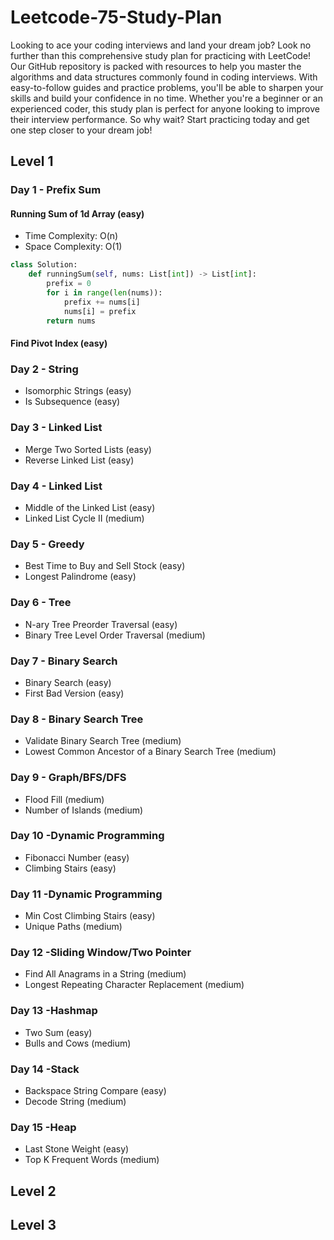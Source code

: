 # Leetcode-75-Study-Plan

Looking to ace your coding interviews and land your dream job? Look no further than this comprehensive study plan for practicing with LeetCode! Our GitHub repository is packed with resources to help you master the algorithms and data structures commonly found in coding interviews. With easy-to-follow guides and practice problems, you'll be able to sharpen your skills and build your confidence in no time. Whether you're a beginner or an experienced coder, this study plan is perfect for anyone looking to improve their interview performance. So why wait? Start practicing today and get one step closer to your dream job!

## Level 1
### Day 1 - Prefix Sum
#### Running Sum of 1d Array (easy)
- Time Complexity: O(n)
- Space Complexity: O(1)
```py
class Solution:
    def runningSum(self, nums: List[int]) -> List[int]:
        prefix = 0
        for i in range(len(nums)):
            prefix += nums[i]
            nums[i] = prefix
        return nums
```
#### Find Pivot Index (easy)

### Day 2 - String
- Isomorphic Strings (easy)
- Is Subsequence (easy)
### Day 3 - Linked List
- Merge Two Sorted Lists (easy)
- Reverse Linked List (easy)
### Day 4 - Linked List
- Middle of the Linked List (easy)
- Linked List Cycle II (medium)
### Day 5 - Greedy
- Best Time to Buy and Sell Stock (easy)
- Longest Palindrome (easy)
### Day 6 - Tree
- N-ary Tree Preorder Traversal (easy)
- Binary Tree Level Order Traversal (medium)
### Day 7 - Binary Search
- Binary Search (easy)
- First Bad Version (easy)
### Day 8 - Binary Search Tree
- Validate Binary Search Tree (medium)
- Lowest Common Ancestor of a Binary Search Tree (medium)
### Day 9 - Graph/BFS/DFS
- Flood Fill (medium)
- Number of Islands (medium)
### Day 10 -Dynamic Programming
- Fibonacci Number (easy)
- Climbing Stairs (easy)
### Day 11 -Dynamic Programming
- Min Cost Climbing Stairs (easy)
- Unique Paths (medium)
### Day 12 -Sliding Window/Two Pointer
- Find All Anagrams in a String (medium)
- Longest Repeating Character Replacement (medium)
### Day 13 -Hashmap
- Two Sum (easy)
- Bulls and Cows (medium)
### Day 14 -Stack
- Backspace String Compare (easy)
- Decode String (medium)
### Day 15 -Heap
- Last Stone Weight (easy)
- Top K Frequent Words (medium)

## Level 2

## Level 3
